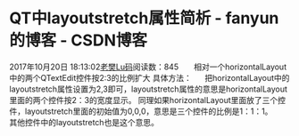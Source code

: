 # QT中layoutstretch属性简析 - fanyun的博客 - CSDN博客
2017年10月20日 18:13:02[老樊Lu码](https://me.csdn.net/fanyun_01)阅读数：845
      相对一个horizontalLayout中的两个QTextEdit控件按2:3的比例扩大
具体方法：
     把horizontalLayout中的layoutstretch属性设置为2,3即可，layoutstretch属性的意思是horizontalLayout里面的两个控件按2：3的宽度显示。
同理如果horizontalLayout里面放了三个控件，layoutstretch里面的初始值为0,0,0，意思是三个控件的比例是1：1：1。
      其他控件中的layoutstretch也是这个意思。
